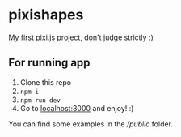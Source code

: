 # pixishapes
My first pixi.js project, don't judge strictly :)

## For running app
1. Clone this repo
2. `npm i`
3. `npm run dev`
4. Go to [localhost:3000](https://localhost:3000) and enjoy! :)

You can find some examples in the */public* folder.
